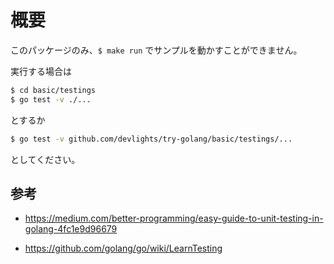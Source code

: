 # 概要

このパッケージのみ、```$ make run``` でサンプルを動かすことができません。

実行する場合は

```sh
$ cd basic/testings
$ go test -v ./...
```

とするか

```sh
$ go test -v github.com/devlights/try-golang/basic/testings/...
```

としてください。

## 参考

- https://medium.com/better-programming/easy-guide-to-unit-testing-in-golang-4fc1e9d96679

- https://github.com/golang/go/wiki/LearnTesting

